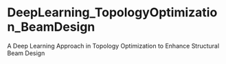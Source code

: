 # DeepLearning_TopologyOptimization_BeamDesign
A Deep Learning Approach in Topology Optimization to Enhance Structural Beam Design
